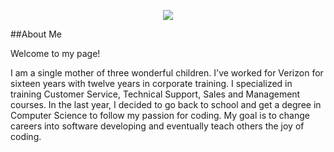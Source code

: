 <p align = "center"><img src = "https://github.com/suzannewoods.png">
</p>

##About Me

Welcome to my page!

I am a single mother of three wonderful children. I've worked for Verizon for sixteen years with twelve years in corporate training. I
specialized in training Customer Service, Technical Support, Sales and Management courses. In the last year, I decided to go back to
school and get a degree in Computer Science to follow my passion for coding. My goal is to change careers into software developing and
eventually teach others the joy of coding. 

